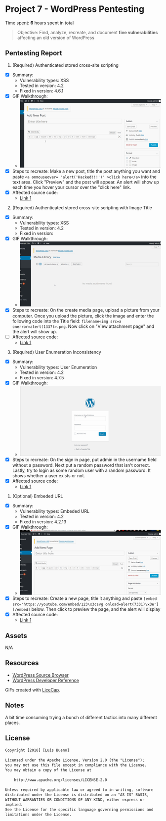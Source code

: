 # Project 7 - WordPress Pentesting

Time spent: **6** hours spent in total

> Objective: Find, analyze, recreate, and document **five vulnerabilities** affecting an old version of WordPress

## Pentesting Report

1. (Required) Authenticated stored cross-site scripting
  - [x] Summary: 
    - Vulnerability types: XSS
    - Tested in version: 4.2
    - Fixed in version: 4.6.1
  - [x] GIF Walkthrough: 
    - <img src='xsspost.gif' title='xss' width='' />
  - [x] Steps to recreate: Make a new post, title the post anything you want and paste ```<a onmouseover= "alert('Hacked!!!')" >click here</a>``` into the text area. Click "Preview" and the post will appear. An alert will show up each time you hover your cursor over the "click here" link.
  - [x] Affected source code:
    - [Link 1](https://core.trac.wordpress.org/browser/branches/4.2/src/wp-includes/class-wp-editor.php?rev=33361)
2. (Required) Authenticated stored cross-site scripting with Image Title
  - [x] Summary: 
    - Vulnerability types: XSS
    - Tested in version: 4.2
    - Fixed in version: 
  - [x] GIF Walkthrough: 
     - <img src='xssmedia.gif' title='xss2' width='' />
  - [x] Steps to recreate: On the create media page, upload a picture from your computer. Once you upload the picture, click the image and enter the following code into the Title field: ```filename<img src=a onerror=alert(1337)>.png```. Now click on "View attachment page" and the alert will show up.  
  - [ ] Affected source code:
    - [Link 1](https://core.trac.wordpress.org/browser/branches/4.2/src/wp-admin/includes/media.php)
3. (Required) User Enumeration Inconsistency
  - [x] Summary: 
    - Vulnerability types: User Enumeration
    - Tested in version: 4.2
    - Fixed in version: 4.7.5
  - [x] GIF Walkthrough: 
    - <img src='User Enumeration.gif' title='User Enumeration' width='' alt='' />
  - [x] Steps to recreate: On the sign in page, put admin in the username field without a password. Next put a random password that isn't correct. Lastly, try to login as some random user with a random password. It shows whether a user exists or not.
  - [x] Affected source code:
    - [Link 1](https://www.wpwhitesecurity.com/wordpress-security/wordpress-username-disclosure-vulnerability/)
1. (Optional) Embeded URL
  - [x] Summary: 
    - Vulnerability types: Embeded URL
    - Tested in version: 4.2
    - Fixed in version: 4.2.13
  - [x] GIF Walkthrough: 
    - <img src='embededurl.gif' title='Embeded URL' width='' alt='' />
  - [x] Steps to recreate: Create a new page, title it anything and paste ```[embed src='https://youtube.com/embed/123\x3csvg onload=alert(7331)\x3e'][/embed]``` below. Then click to preview the page, and the alert will display
  - [x] Affected source code:
    - [Link 1](https://github.com/WordPress/WordPress/commit/419c8d97ce8df7d5004ee0b566bc5e095f0a6ca8)
 
## Assets

N/A

## Resources

- [WordPress Source Browser](https://core.trac.wordpress.org/browser/)
- [WordPress Developer Reference](https://developer.wordpress.org/reference/)

GIFs created with [LiceCap](http://www.cockos.com/licecap/).

## Notes

A bit time consuming trying a bunch of different tactics into many different places.

## License

    Copyright [2018] [Luis Bueno]

    Licensed under the Apache License, Version 2.0 (the "License");
    you may not use this file except in compliance with the License.
    You may obtain a copy of the License at

        http://www.apache.org/licenses/LICENSE-2.0

    Unless required by applicable law or agreed to in writing, software
    distributed under the License is distributed on an "AS IS" BASIS,
    WITHOUT WARRANTIES OR CONDITIONS OF ANY KIND, either express or implied.
    See the License for the specific language governing permissions and
    limitations under the License.
